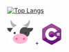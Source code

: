 [![Top Langs](https://github-readme-stats.vercel.app/api/top-langs/?username=starpelly&layout=pie&theme=transparent&hide_border=true&bg_color=90,00000023,00000000)](https://github.com/anuraghazra/github-readme-stats)

<img src="beef.svg" style="width:12%;" /> +
<img src="csharp.svg" style="width:10%;" />
